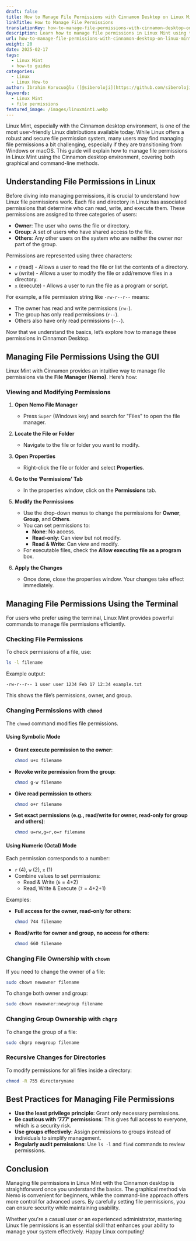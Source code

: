 ```yaml
---
draft: false
title: How to Manage File Permissions with Cinnamon Desktop on Linux Mint
linkTitle: How to Manage File Permissions
translationKey: how-to-manage-file-permissions-with-cinnamon-desktop-on-linux-mint
description: Learn how to manage file permissions in Linux Mint using the Cinnamon desktop environment.
url: how-to-manage-file-permissions-with-cinnamon-desktop-on-linux-mint
weight: 20
date: 2025-02-17
tags:
  - Linux Mint
  - how-to guides
categories:
  - Linux
  - Linux How-to
author: İbrahim Korucuoğlu ([@siberoloji](https://github.com/siberoloji))
keywords:
  - Linux Mint
  - file permissions
featured_image: /images/linuxmint1.webp
---
```


Linux Mint, especially with the Cinnamon desktop environment, is one of the most user-friendly Linux distributions available today. While Linux offers a robust and secure file permission system, many users may find managing file permissions a bit challenging, especially if they are transitioning from Windows or macOS. This guide will explain how to manage file permissions in Linux Mint using the Cinnamon desktop environment, covering both graphical and command-line methods.

## Understanding File Permissions in Linux

Before diving into managing permissions, it is crucial to understand how Linux file permissions work. Each file and directory in Linux has associated permissions that determine who can read, write, and execute them. These permissions are assigned to three categories of users:

- **Owner**: The user who owns the file or directory.
- **Group**: A set of users who have shared access to the file.
- **Others**: Any other users on the system who are neither the owner nor part of the group.

Permissions are represented using three characters:

- `r` (read) - Allows a user to read the file or list the contents of a directory.
- `w` (write) - Allows a user to modify the file or add/remove files in a directory.
- `x` (execute) - Allows a user to run the file as a program or script.

For example, a file permission string like `-rw-r--r--` means:

- The owner has read and write permissions (`rw-`).
- The group has only read permissions (`r--`).
- Others also have only read permissions (`r--`).

Now that we understand the basics, let’s explore how to manage these permissions in Cinnamon Desktop.

## Managing File Permissions Using the GUI

Linux Mint with Cinnamon provides an intuitive way to manage file permissions via the **File Manager (Nemo)**. Here’s how:

### Viewing and Modifying Permissions

1. **Open Nemo File Manager**
   - Press `Super` (Windows key) and search for "Files" to open the file manager.

2. **Locate the File or Folder**
   - Navigate to the file or folder you want to modify.

3. **Open Properties**
   - Right-click the file or folder and select **Properties**.

4. **Go to the ‘Permissions’ Tab**
   - In the properties window, click on the **Permissions** tab.

5. **Modify the Permissions**
   - Use the drop-down menus to change the permissions for **Owner**, **Group**, and **Others**.
   - You can set permissions to:
     - **None**: No access.
     - **Read-only**: Can view but not modify.
     - **Read & Write**: Can view and modify.
   - For executable files, check the **Allow executing file as a program** box.

6. **Apply the Changes**
   - Once done, close the properties window. Your changes take effect immediately.

## Managing File Permissions Using the Terminal

For users who prefer using the terminal, Linux Mint provides powerful commands to manage file permissions efficiently.

### Checking File Permissions

To check permissions of a file, use:

```bash
ls -l filename
```

Example output:

```
-rw-r--r-- 1 user user 1234 Feb 17 12:34 example.txt
```

This shows the file’s permissions, owner, and group.

### Changing Permissions with `chmod`

The `chmod` command modifies file permissions.

#### Using Symbolic Mode

- **Grant execute permission to the owner**:

  ```bash
  chmod u+x filename
  ```

- **Revoke write permission from the group**:

  ```bash
  chmod g-w filename
  ```

- **Give read permission to others**:

  ```bash
  chmod o+r filename
  ```

- **Set exact permissions (e.g., read/write for owner, read-only for group and others)**:

  ```bash
  chmod u=rw,g=r,o=r filename
  ```

#### Using Numeric (Octal) Mode

Each permission corresponds to a number:

- `r` (4), `w` (2), `x` (1)
- Combine values to set permissions:
  - Read & Write (`6` = 4+2)
  - Read, Write & Execute (`7` = 4+2+1)

Examples:

- **Full access for the owner, read-only for others**:

  ```bash
  chmod 744 filename
  ```

- **Read/write for owner and group, no access for others**:

  ```bash
  chmod 660 filename
  ```

### Changing File Ownership with `chown`

If you need to change the owner of a file:

```bash
sudo chown newowner filename
```

To change both owner and group:

```bash
sudo chown newowner:newgroup filename
```

### Changing Group Ownership with `chgrp`

To change the group of a file:

```bash
sudo chgrp newgroup filename
```

### Recursive Changes for Directories

To modify permissions for all files inside a directory:

```bash
chmod -R 755 directoryname
```

## Best Practices for Managing File Permissions

- **Use the least privilege principle**: Grant only necessary permissions.
- **Be cautious with ‘777’ permissions**: This gives full access to everyone, which is a security risk.
- **Use groups effectively**: Assign permissions to groups instead of individuals to simplify management.
- **Regularly audit permissions**: Use `ls -l` and `find` commands to review permissions.

## Conclusion

Managing file permissions in Linux Mint with the Cinnamon desktop is straightforward once you understand the basics. The graphical method via Nemo is convenient for beginners, while the command-line approach offers more control for advanced users. By carefully setting file permissions, you can ensure security while maintaining usability.

Whether you're a casual user or an experienced administrator, mastering Linux file permissions is an essential skill that enhances your ability to manage your system effectively. Happy Linux computing!
